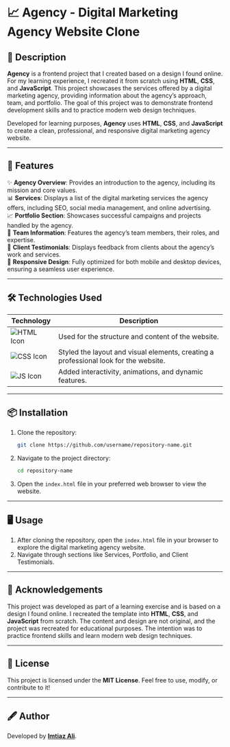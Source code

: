 # 📈 Agency - Digital Marketing Agency Website Clone

## 📝 Description
**Agency** is a frontend project that I created based on a design I found online. For my learning experience, I recreated it from scratch using **HTML**, **CSS**, and **JavaScript**. This project showcases the services offered by a digital marketing agency, providing information about the agency’s approach, team, and portfolio. The goal of this project was to demonstrate frontend development skills and to practice modern web design techniques.

Developed for learning purposes, **Agency** uses **HTML**, **CSS**, and **JavaScript** to create a clean, professional, and responsive digital marketing agency website.

---

## 🚀 Features
✨ **Agency Overview**: Provides an introduction to the agency, including its mission and core values.  
📊 **Services**: Displays a list of the digital marketing services the agency offers, including SEO, social media management, and online advertising.  
📈 **Portfolio Section**: Showcases successful campaigns and projects handled by the agency.  
👥 **Team Information**: Features the agency’s team members, their roles, and expertise.  
📝 **Client Testimonials**: Displays feedback from clients about the agency’s work and services.  
📱 **Responsive Design**: Fully optimized for both mobile and desktop devices, ensuring a seamless user experience.

---

## 🛠️ Technologies Used
| Technology    | Description                           |
|---------------|---------------------------------------|
| ![HTML Icon](https://img.shields.io/badge/HTML-orange?logo=html5&logoColor=white) | Used for the structure and content of the website. |
| ![CSS Icon](https://img.shields.io/badge/CSS-blue?logo=css3&logoColor=white)   | Styled the layout and visual elements, creating a professional look for the website. |
| ![JS Icon](https://img.shields.io/badge/JavaScript-yellow?logo=javascript&logoColor=black) | Added interactivity, animations, and dynamic features. |

---

## 📦 Installation
1. Clone the repository:
    ```bash
    git clone https://github.com/username/repository-name.git
    ```
2. Navigate to the project directory:
    ```bash
    cd repository-name
    ```
3. Open the `index.html` file in your preferred web browser to view the website.

---

## 🖥️ Usage
1. After cloning the repository, open the `index.html` file in your browser to explore the digital marketing agency website.
2. Navigate through sections like Services, Portfolio, and Client Testimonials.

---

## 🙌 Acknowledgements
This project was developed as part of a learning exercise and is based on a design I found online. I recreated the template into **HTML**, **CSS**, and **JavaScript** from scratch. The content and design are not original, and the project was recreated for educational purposes. The intention was to practice frontend skills and learn modern web design techniques.

---

## 📜 License
This project is licensed under the **MIT License**. Feel free to use, modify, or contribute to it!

---

## 🖋️ Author
Developed by **[Imtiaz Ali](https://github.com/imtiaza1)**.
